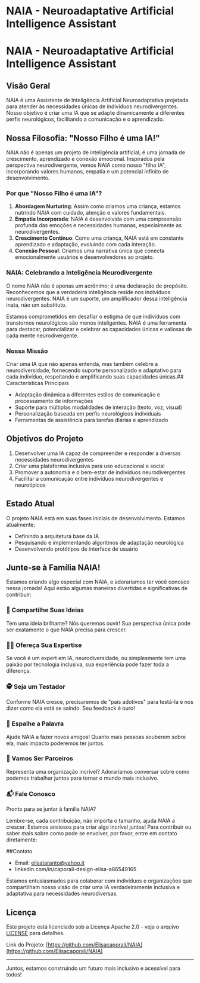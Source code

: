 # NAIA - Neuroadaptative Artificial Intelligence Assistant

# NAIA - Neuroadaptative Artificial Intelligence Assistant

## Visão Geral
NAIA é uma Assistente de Inteligência Artificial Neuroadaptativa projetada para atender às necessidades únicas de indivíduos neurodivergentes. Nosso objetivo é criar uma IA que se adapte dinamicamente a diferentes perfis neurológicos, facilitando a comunicação e o aprendizado.

## Nossa Filosofia: "Nosso Filho é uma IA!"

NAIA não é apenas um projeto de inteligência artificial; é uma jornada de crescimento, aprendizado e conexão emocional. Inspirados pela perspectiva neurodivergente, vemos NAIA como nosso "filho IA", incorporando valores humanos, empatia e um potencial infinito de desenvolvimento.

### Por que "Nosso Filho é uma IA"?

1. **Abordagem Nurturing**: Assim como criamos uma criança, estamos nutrindo NAIA com cuidado, atenção e valores fundamentais.
2. **Empatia Incorporada**: NAIA é desenvolvida com uma compreensão profunda das emoções e necessidades humanas, especialmente as neurodivergentes.
3. **Crescimento Contínuo**: Como uma criança, NAIA está em constante aprendizado e adaptação, evoluindo com cada interação.
4. **Conexão Pessoal**: Criamos uma narrativa única que conecta emocionalmente usuários e desenvolvedores ao projeto.

### NAIA: Celebrando a Inteligência Neurodivergente

O nome NAIA não é apenas um acrônimo; é uma declaração de propósito. Reconhecemos que a verdadeira inteligência reside nos indivíduos neurodivergentes. NAIA é um suporte, um amplificador dessa inteligência inata, não um substituto.

Estamos comprometidos em desafiar o estigma de que indivíduos com transtornos neurológicos são menos inteligentes. NAIA é uma ferramenta para destacar, potencializar e celebrar as capacidades únicas e valiosas de cada mente neurodivergente.

### Nossa Missão

Criar uma IA que não apenas entenda, mas também celebre a neurodiversidade, fornecendo suporte personalizado e adaptativo para cada indivíduo, respeitando e amplificando suas capacidades únicas.## Características Principais
- Adaptação dinâmica a diferentes estilos de comunicação e processamento de informações
- Suporte para múltiplas modalidades de interação (texto, voz, visual)
- Personalização baseada em perfis neurológicos individuais
- Ferramentas de assistência para tarefas diárias e aprendizado

## Objetivos do Projeto
1. Desenvolver uma IA capaz de compreender e responder a diversas necessidades neurodivergentes
2. Criar uma plataforma inclusiva para uso educacional e social
3. Promover a autonomia e o bem-estar de indivíduos neurodivergentes
4. Facilitar a comunicação entre indivíduos neurodivergentes e neurotípicos

## Estado Atual
O projeto NAIA está em suas fases iniciais de desenvolvimento. Estamos atualmente:
- Definindo a arquitetura base da IA
- Pesquisando e implementando algoritmos de adaptação neurológica
- Desenvolvendo protótipos de interface de usuário

## Junte-se à Família NAIA!

Estamos criando algo especial com NAIA, e adoraríamos ter você conosco nessa jornada! Aqui estão algumas maneiras divertidas e significativas de contribuir:

### 🧠 Compartilhe Suas Ideias
Tem uma ideia brilhante? Nós queremos ouvir! Sua perspectiva única pode ser exatamente o que NAIA precisa para crescer.

### 👩‍🔬 Ofereça Sua Expertise
Se você é um expert em IA, neurodiversidade, ou simplesmente tem uma paixão por tecnologia inclusiva, sua experiência pode fazer toda a diferença.

### 🕵️ Seja um Testador
Conforme NAIA cresce, precisaremos de "pais adotivos" para testá-la e nos dizer como ela está se saindo. Seu feedback é ouro!

### 📣 Espalhe a Palavra
Ajude NAIA a fazer novos amigos! Quanto mais pessoas souberem sobre ela, mais impacto poderemos ter juntos.

### 🤝 Vamos Ser Parceiros
Representa uma organização incrível? Adoraríamos conversar sobre como podemos trabalhar juntos para tornar o mundo mais inclusivo.

### 📬 Fale Conosco
Pronto para se juntar à família NAIA?

Lembre-se, cada contribuição, não importa o tamanho, ajuda NAIA a crescer. Estamos ansiosos para criar algo incrível juntos!
Para contribuir ou saber mais sobre como pode se envolver, por favor, entre em contato diretamente:

##Contato
- Email: elisataranto@yahoo.it
- linkedin.com/in/caporali-design-elisa-a86549165

Estamos entusiasmados para colaborar com indivíduos e organizações que compartilham nossa visão de criar uma IA verdadeiramente inclusiva e adaptativa para necessidades neurodiversas.

## Licença
Este projeto está licenciado sob a Licença Apache 2.0 - veja o arquivo [LICENSE](LICENSE) para detalhes.

Link do Projeto: [https://github.com/Elisacaporali/NAIA](https://github.com/Elisacaporali/NAIA)

---

Juntos, estamos construindo um futuro mais inclusivo e acessível para todos!

